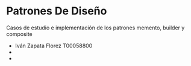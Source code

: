 # Patrones De Diseño
Casos de estudio e implementación de los patrones memento, builder y composite

- Iván Zapata Florez T00058800
-
-
